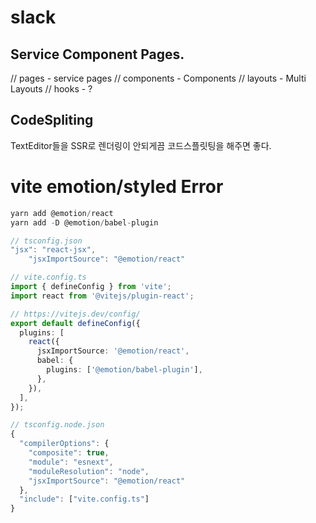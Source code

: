 # slack 

## Service Component Pages.

// pages - service pages
// components - Components
// layouts - Multi Layouts
// hooks - ?

## CodeSpliting
TextEditor들을 SSR로 렌더링이 안되게끔 코드스플릿팅을 해주면 좋다.

# vite emotion/styled Error
```typescript
yarn add @emotion/react
yarn add -D @emotion/babel-plugin
```

```typescript
// tsconfig.json
"jsx": "react-jsx",
    "jsxImportSource": "@emotion/react"
```

```typescript
// vite.config.ts
import { defineConfig } from 'vite';
import react from '@vitejs/plugin-react';

// https://vitejs.dev/config/
export default defineConfig({
  plugins: [
    react({
      jsxImportSource: '@emotion/react',
      babel: {
        plugins: ['@emotion/babel-plugin'],
      },
    }),
  ],
});
```

```typescript
// tsconfig.node.json
{
  "compilerOptions": {
    "composite": true,
    "module": "esnext",
    "moduleResolution": "node",
    "jsxImportSource": "@emotion/react"
  },
  "include": ["vite.config.ts"]
}
```
